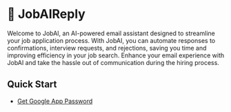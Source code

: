 # 📧 JobAIReply
Welcome to JobAI, an AI-powered email assistant designed to streamline your job application process. With JobAI, you can automate responses to confirmations, interview requests, and rejections, saving you time and improving efficiency in your job search. Enhance your email experience with JobAI and take the hassle out of communication during the hiring process.

## Quick Start

- [Get Google App Password](https://www.youtube.com/watch?v=g_j6ILT-X0k)
